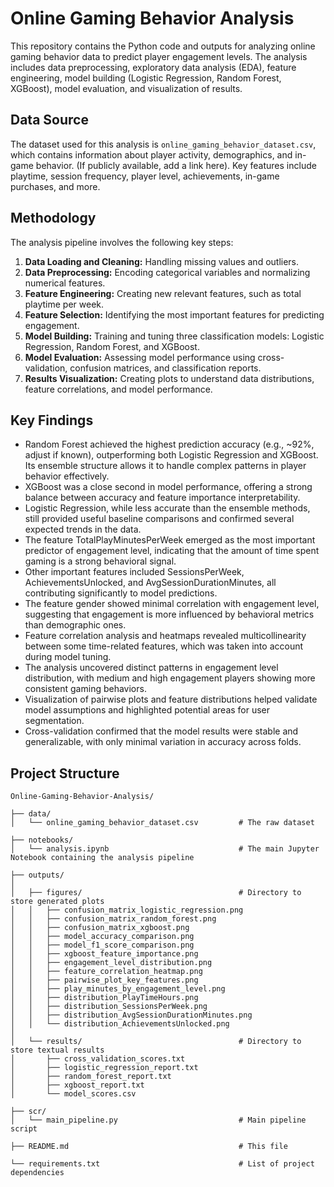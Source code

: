 # Online Gaming Behavior Analysis

This repository contains the Python code and outputs for analyzing online gaming behavior data to predict player engagement levels. The analysis includes data preprocessing, exploratory data analysis (EDA), feature engineering, model building (Logistic Regression, Random Forest, XGBoost), model evaluation, and visualization of results.

## Data Source

The dataset used for this analysis is `online_gaming_behavior_dataset.csv`, which contains information about player activity, demographics, and in-game behavior. (If publicly available, add a link here). Key features include playtime, session frequency, player level, achievements, in-game purchases, and more.

## Methodology

The analysis pipeline involves the following key steps:

1.  **Data Loading and Cleaning:** Handling missing values and outliers.
2.  **Data Preprocessing:** Encoding categorical variables and normalizing numerical features.
3.  **Feature Engineering:** Creating new relevant features, such as total playtime per week.
4.  **Feature Selection:** Identifying the most important features for predicting engagement.
5.  **Model Building:** Training and tuning three classification models: Logistic Regression, Random Forest, and XGBoost.
6.  **Model Evaluation:** Assessing model performance using cross-validation, confusion matrices, and classification reports.
7.  **Results Visualization:** Creating plots to understand data distributions, feature correlations, and model performance.

## Key Findings

- Random Forest achieved the highest prediction accuracy (e.g., ~92%, adjust if known), outperforming both Logistic Regression and XGBoost. Its ensemble structure allows it to handle complex patterns in player behavior effectively.
- XGBoost was a close second in model performance, offering a strong balance between accuracy and feature importance interpretability.
- Logistic Regression, while less accurate than the ensemble methods, still provided useful baseline comparisons and confirmed several expected trends in the data.
- The feature TotalPlayMinutesPerWeek emerged as the most important predictor of engagement level, indicating that the amount of time spent gaming is a strong behavioral signal.
- Other important features included SessionsPerWeek, AchievementsUnlocked, and AvgSessionDurationMinutes, all contributing significantly to model predictions.
- The feature gender showed minimal correlation with engagement level, suggesting that engagement is more influenced by behavioral metrics than demographic ones.
- Feature correlation analysis and heatmaps revealed multicollinearity between some time-related features, which was taken into account during model tuning.
- The analysis uncovered distinct patterns in engagement level distribution, with medium and high engagement players showing more consistent gaming behaviors.
- Visualization of pairwise plots and feature distributions helped validate model assumptions and highlighted potential areas for user segmentation.
- Cross-validation confirmed that the model results were stable and generalizable, with only minimal variation in accuracy across folds.

## Project Structure

```plaintext
Online-Gaming-Behavior-Analysis/

├── data/
│   └── online_gaming_behavior_dataset.csv         # The raw dataset

├── notebooks/
│   └── analysis.ipynb                             # The main Jupyter Notebook containing the analysis pipeline

├── outputs/
│
│   ├── figures/                                   # Directory to store generated plots
│   │   ├── confusion_matrix_logistic_regression.png
│   │   ├── confusion_matrix_random_forest.png
│   │   ├── confusion_matrix_xgboost.png
│   │   ├── model_accuracy_comparison.png
│   │   ├── model_f1_score_comparison.png
│   │   ├── xgboost_feature_importance.png
│   │   ├── engagement_level_distribution.png
│   │   ├── feature_correlation_heatmap.png
│   │   ├── pairwise_plot_key_features.png
│   │   ├── play_minutes_by_engagement_level.png
│   │   ├── distribution_PlayTimeHours.png
│   │   ├── distribution_SessionsPerWeek.png
│   │   ├── distribution_AvgSessionDurationMinutes.png
│   │   └── distribution_AchievementsUnlocked.png
│
│   └── results/                                   # Directory to store textual results
│       ├── cross_validation_scores.txt
│       ├── logistic_regression_report.txt
│       ├── random_forest_report.txt
│       ├── xgboost_report.txt
│       └── model_scores.csv

├── scr/
│   └── main_pipeline.py                           # Main pipeline script

├── README.md                                      # This file

└── requirements.txt                               # List of project dependencies
```
